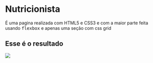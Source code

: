 <h1>Nutricionista</h1>

<p>É uma pagina realizada com HTML5 e CSS3 e com a maior parte feita usando <kbd>flexbox</kbd> e apenas uma seção com css grid</p>

<h2>Esse é o resultado</h2>

<img src="images/nutricionist.gif">
